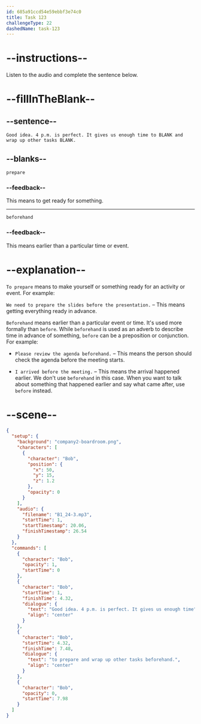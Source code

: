 ```yaml
---
id: 685a91ccd54e59ebbf3e74c0
title: Task 123
challengeType: 22
dashedName: task-123
---
```


<!-- (Audio) Bob: Good idea. 4 p.m. is perfect. It gives us enough time to prepare and wrap up other tasks beforehand. -->

# --instructions--

Listen to the audio and complete the sentence below.

# --fillInTheBlank--

## --sentence--

`Good idea. 4 p.m. is perfect. It gives us enough time to BLANK and wrap up other tasks BLANK.`

## --blanks--

`prepare`

### --feedback--

This means to get ready for something.

---

`beforehand`

### --feedback--

This means earlier than a particular time or event.

# --explanation--

`To prepare` means to make yourself or something ready for an activity or event. For example:

`We need to prepare the slides before the presentation.` – This means getting everything ready in advance.

`Beforehand` means earlier than a particular event or time. It's used more formally than `before`. While `beforehand` is used as an adverb to describe time in advance of something, `before` can be a preposition or conjunction. For example:
 
- `Please review the agenda beforehand.` – This means the person should check the agenda before the meeting starts.

- `I arrived before the meeting.` – This means the arrival happened earlier. We don't use `beforehand` in this case. When you want to talk about something that happened earlier and say what came after, use `before` instead.

# --scene--

```json
{
  "setup": {
    "background": "company2-boardroom.png",
    "characters": [
      {
        "character": "Bob",
        "position": {
          "x": 50,
          "y": 15,
          "z": 1.2
        },
        "opacity": 0
      }
    ],
    "audio": {
      "filename": "B1_24-3.mp3",
      "startTime": 1,
      "startTimestamp": 20.06,
      "finishTimestamp": 26.54
    }
  },
  "commands": [
    {
      "character": "Bob",
      "opacity": 1,
      "startTime": 0
    },
    {
      "character": "Bob",
      "startTime": 1,
      "finishTime": 4.32,
      "dialogue": {
        "text": "Good idea. 4 p.m. is perfect. It gives us enough time",
        "align": "center"
      }
    },
    {
      "character": "Bob",
      "startTime": 4.32,
      "finishTime": 7.48,
      "dialogue": {
        "text": "to prepare and wrap up other tasks beforehand.",
        "align": "center"
      }
    },
    {
      "character": "Bob",
      "opacity": 0,
      "startTime": 7.98
    }
  ]
}
```
